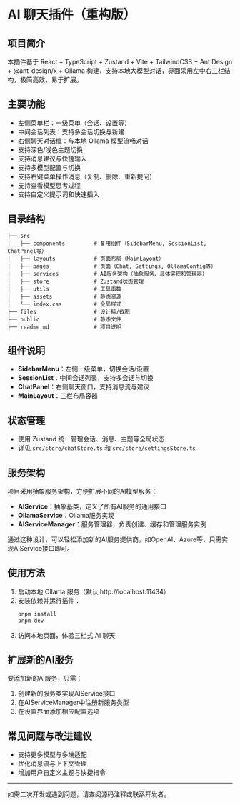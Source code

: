 # AI 聊天插件（重构版）

## 项目简介
本插件基于 React + TypeScript + Zustand + Vite + TailwindCSS + Ant Design + @ant-design/x + Ollama 构建，支持本地大模型对话，界面采用左中右三栏结构，极简高效，易于扩展。

## 主要功能
- 左侧菜单栏：一级菜单（会话、设置等）
- 中间会话列表：支持多会话切换与新建
- 右侧聊天对话框：与本地 Ollama 模型流畅对话
- 支持深色/浅色主题切换
- 支持消息建议与快捷输入
- 支持多模型配置与切换
- 支持右键菜单操作消息（复制、删除、重新提问）
- 支持查看模型思考过程
- 支持自定义提示词和快速插入

## 目录结构
```
├── src
│   ├── components         # 复用组件（SidebarMenu, SessionList, ChatPanel等）
│   ├── layouts            # 页面布局（MainLayout）
│   ├── pages              # 页面（Chat, Settings, OllamaConfig等）
│   ├── services           # AI服务架构（抽象服务、具体实现和管理器）
│   ├── store              # Zustand状态管理
│   ├── utils              # 工具函数
│   ├── assets             # 静态资源
│   └── index.css          # 全局样式
├── files                  # 设计稿/截图
├── public                 # 静态文件
├── readme.md              # 项目说明
```

## 组件说明
- **SidebarMenu**：左侧一级菜单，切换会话/设置
- **SessionList**：中间会话列表，支持多会话与切换
- **ChatPanel**：右侧聊天窗口，支持消息流与建议
- **MainLayout**：三栏布局容器

## 状态管理
- 使用 Zustand 统一管理会话、消息、主题等全局状态
- 详见 `src/store/chatStore.ts` 和 `src/store/settingsStore.ts`

## 服务架构
项目采用抽象服务架构，方便扩展不同的AI模型服务：

- **AIService**：抽象基类，定义了所有AI服务的通用接口
- **OllamaService**：Ollama服务实现
- **AIServiceManager**：服务管理器，负责创建、缓存和管理服务实例

通过这种设计，可以轻松添加新的AI服务提供商，如OpenAI、Azure等，只需实现AIService接口即可。

## 使用方法
1. 启动本地 Ollama 服务（默认 http://localhost:11434）
2. 安装依赖并运行插件：
   ```bash
   pnpm install
   pnpm dev
   ```
3. 访问本地页面，体验三栏式 AI 聊天

## 扩展新的AI服务
要添加新的AI服务，只需：

1. 创建新的服务类实现AIService接口
2. 在AIServiceManager中注册新服务类型
3. 在设置界面添加相应配置选项

## 常见问题与改进建议
- 支持更多模型与多端适配
- 优化消息流与上下文管理
- 增加用户自定义主题与快捷指令

---
如需二次开发或遇到问题，请查阅源码注释或联系开发者。
